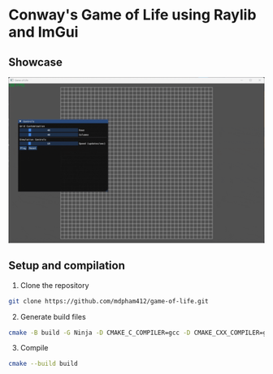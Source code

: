 # Conway's Game of Life using Raylib and ImGui

## Showcase

<img src="showcase.gif" alt="game of life showcase" width="600"/>

## Setup and compilation

1. Clone the repository

```bash
git clone https://github.com/mdpham412/game-of-life.git
```

2. Generate build files

```bash
cmake -B build -G Ninja -D CMAKE_C_COMPILER=gcc -D CMAKE_CXX_COMPILER=g++
```

3. Compile

```bash
cmake --build build
```
